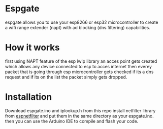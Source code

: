 # Espgate

espgate allows you to use your esp8266 or esp32 microcontroller to create a wifi range extender 
(napt) with ad blocking (dns filtering) capabilities.

# How it works
first using NAPT feature of the esp lwip library an acces point gets created which allows any device 
connected to esp to acces internet then everey packet that is going through esp microcontroller gets 
checked if its a dns request and if its on the list the packet simply gets dropped.

# Installation
Download espgate.ino and iplookup.h from this repo install netfilter library from [espnetfilter](https://github.com/yippiez/esp-netfilter)
 and put them in the same directory as your espgate.ino. then you can use the Arduino IDE to compile and flash your code. 
